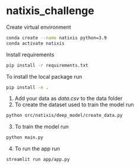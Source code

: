 # natixis_challenge

Create virtual environment
```bash
conda create --name natixis python=3.9 
conda activate natixis
```

Install requirements
```bash
pip install -r requirements.txt
```

To install the local package run
```bash
pip install -e .
```

1. Add your data as *data.csv* to the data folder
2. To create the dataset used to train the model run
```bash
python src/natixis/deep_model/create_data.py
```
3. To train the model run
```bash
python main.py
```
4. To run the app run
```bash
streamlit run app/app.py
```